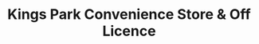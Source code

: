 ---
title: "Kings Park Convenience Store & Off Licence"
url: /bournemouth/kings-park-convenience-store-und-off-licence/
shop: Lebensmittel
---